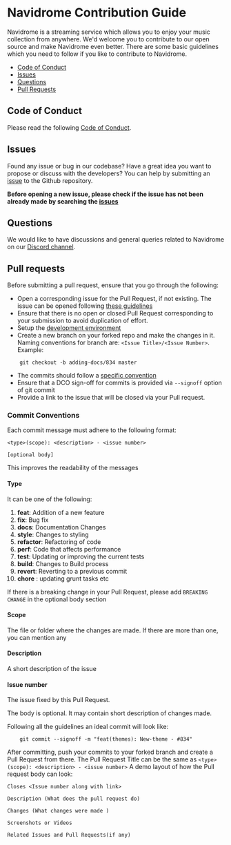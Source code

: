 # Navidrome Contribution Guide

Navidrome is a streaming service which allows you to enjoy your music collection from anywhere. We'd welcome you to contribute to our open source and make Navidrome even better. There are some basic guidelines which you need to follow if you like to contribute to Navidrome.

- [Code of Conduct](#code-of-conduct)
- [Issues](#issues)
- [Questions](#questions)
- [Pull Requests](#pull-requests)


## Code of Conduct
Please read the following [Code of Conduct](https://github.com/navidrome/navidrome/blob/master/CODE_OF_CONDUCT.md).

## Issues
Found any issue or bug in our codebase? Have a great idea you want to propose or discuss with 
the developers? You can help by submitting an [issue](https://github.com/navidrome/navidrome/issues/new/choose)
to the Github repository. 

**Before opening a new issue, please check if the issue has not been already made by searching 
the [issues](https://github.com/navidrome/navidrome/issues)**

## Questions
We would like to have discussions and general queries related to Navidrome on our [Discord channel](https://discord.gg/2qMuMyHfSV).

## Pull requests
Before submitting a pull request, ensure that you go through the following:
- Open a corresponding issue for the Pull Request, if not existing. The issue can be opened following [these guidelines](#issues)
- Ensure that there is no open or closed Pull Request corresponding to your submission to avoid duplication of effort.
- Setup the [development environment](https://www.navidrome.org/docs/developers/dev-environment/)
- Create a new branch on your forked repo and make the changes in it. Naming conventions for branch are: `<Issue Title>/<Issue Number>`. Example:
```
    git checkout -b adding-docs/834 master
```
- The commits should follow a [specific convention](#commit-conventions)
- Ensure that a DCO sign-off for commits is provided via `--signoff` option of git commit
- Provide a link to the issue that will be closed via your Pull request.

### Commit Conventions
Each commit message must adhere to the following format:
```
<type>(scope): <description> - <issue number>

[optional body]
```
This improves the readability of the messages

#### Type
It can be one of the following:
1. **feat**: Addition of a new feature
2. **fix**: Bug fix
3. **docs**: Documentation Changes
4. **style**: Changes to styling
5. **refactor**: Refactoring of code
6. **perf**: Code that affects performance
7. **test**: Updating or improving the current tests
8. **build**: Changes to Build process
9. **revert**: Reverting to a previous commit 
10. **chore** : updating grunt tasks etc

If there is a breaking change in your Pull Request, please add `BREAKING CHANGE` in the optional body section

#### Scope
The file or folder where the changes are made. If there are more than one, you can mention any

#### Description
A short description of the issue

#### Issue number
The issue fixed by this Pull Request.

The body is optional. It may contain short description of changes made.

Following all the guidelines an ideal commit will look like:
```
    git commit --signoff -m "feat(themes): New-theme - #834"
```

After committing, push your commits to your forked branch and create a Pull Request from there.
The Pull Request Title can be the same as `<type>(scope): <description> - <issue number>`
A demo layout of how the Pull request body can look:
```
Closes <Issue number along with link>

Description (What does the pull request do)

Changes (What changes were made )

Screenshots or Videos

Related Issues and Pull Requests(if any)

```
